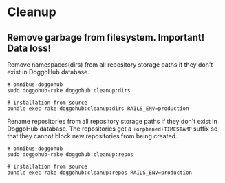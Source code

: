# Cleanup

## Remove garbage from filesystem. Important! Data loss!

Remove namespaces(dirs) from all repository storage paths if they don't exist in DoggoHub database.

```
# omnibus-doggohub
sudo doggohub-rake doggohub:cleanup:dirs

# installation from source
bundle exec rake doggohub:cleanup:dirs RAILS_ENV=production
```

Rename repositories from all repository storage paths if they don't exist in DoggoHub database.
The repositories get a `+orphaned+TIMESTAMP` suffix so that they cannot block new repositories from being created.

```
# omnibus-doggohub
sudo doggohub-rake doggohub:cleanup:repos

# installation from source
bundle exec rake doggohub:cleanup:repos RAILS_ENV=production
```
